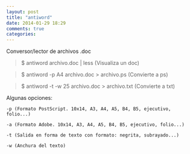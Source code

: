 ```yaml
---
layout: post
title: "antiword"
date: 2014-01-29 18:29
comments: true
categories: 
---
```

Conversor/lector de archivos .doc 

>$ antiword archivo.doc | less (Visualiza un doc) 

>$ antiword -p A4 archivo.doc > archivo.ps (Convierte a ps) 

>$ antiword -t -w 25 archivo.doc > archivo.txt (Convierte a txt) 

Algunas opciones: 

	-p (Formato PostScript. 10x14, A3, A4, A5, B4, B5, ejecutivo, folio...) 

	-a (Formato Adobe. 10x14, A3, A4, A5, B4, B5, ejecutivo, folio...) 

	-t (Salida en forma de texto con formato: negrita, subrayado...) 

	-w (Anchura del texto)

